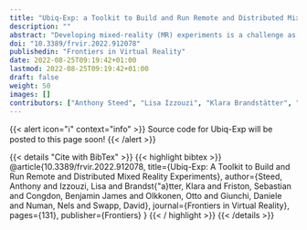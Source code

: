```yaml
---
title: "Ubiq-Exp: a Toolkit to Build and Run Remote and Distributed Mixed Reality Experiments"
description: ""
abstract: "Developing mixed-reality (MR) experiments is a challenge as there is a wide variety of functionality to support. This challenge is exacerbated if the MR experiment is multi-user or if the experiment needs to be run out of the lab. We present Ubiq-Exp - a set of tools that provide a variety of functionality to facilitate distributed and remote MR experiments. We motivate our design patterns and tools from recent practice in the field and a desire to build experiments that are easier to reproduce. Key features are the ability to support synchronous and asynchronous experiments, and a variety of tools for the experimenter to facilitate operation and documentation of the experimental sessions. We illustrate the potential of the tools through three small-scale pilot experiments. Our tools and pilot experiments are released under a permissive open-source license to enable developers to appropriate and develop them further for their own needs."
doi: "10.3389/frvir.2022.912078"
publishedin: "Frontiers in Virtual Reality"
date: 2022-08-25T09:19:42+01:00
lastmod: 2022-08-25T09:19:42+01:00
draft: false
weight: 50
images: []
contributors: ["Anthony Steed", "Lisa Izzouzi", "Klara Brandstätter", "Sebastian Friston", "Ben Congdon", "Otto Olkkonen", "Daniele Giunchi", "Nels Numan", "David Swapp"]
---
```


{{< alert icon="ℹ️" context="info" >}}
Source code for Ubiq-Exp will be posted to this page soon!
{{< /alert >}}

{{< details "Cite with BibTex" >}}
{{< highlight bibtex >}}
@article{10.3389/frvir.2022.912078,
  title={Ubiq-Exp: A Toolkit to Build and Run Remote and Distributed Mixed Reality Experiments},
  author={Steed, Anthony and Izzouzi, Lisa and Brandst{\"a}tter, Klara and Friston, Sebastian and Congdon, Benjamin James and Olkkonen, Otto and Giunchi, Daniele and Numan, Nels and Swapp, David},
  journal={Frontiers in Virtual Reality},
  pages={131},
  publisher={Frontiers}
}
{{< / highlight >}}
{{< /details >}}
<br>